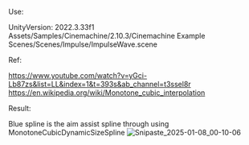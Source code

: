Use:

UnityVersion: 2022.3.33f1
Assets/Samples/Cinemachine/2.10.3/Cinemachine Example Scenes/Scenes/Impulse/ImpulseWave.scene

Ref:

https://www.youtube.com/watch?v=yGci-Lb87zs&list=LL&index=1&t=393s&ab_channel=t3ssel8r
https://en.wikipedia.org/wiki/Monotone_cubic_interpolation

Result:

Blue spline is the aim assist spline through using MonotoneCubicDynamicSizeSpline
![Snipaste_2025-01-08_00-10-06](https://github.com/user-attachments/assets/d6e77247-a067-4ab0-a3e9-30263716f1e5)
